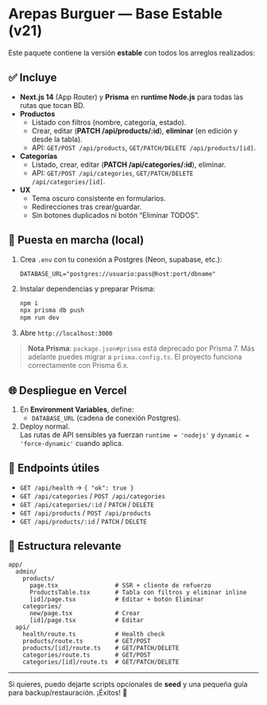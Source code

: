 # Arepas Burguer — Base Estable (v21)

Este paquete contiene la versión **estable** con todos los arreglos realizados:

## ✅ Incluye
- **Next.js 14** (App Router) y **Prisma** en **runtime Node.js** para todas las rutas que tocan BD.
- **Productos**
  - Listado con filtros (nombre, categoría, estado).
  - Crear, editar (**PATCH /api/products/:id**), **eliminar** (en edición y desde la tabla).
  - API: `GET/POST /api/products`, `GET/PATCH/DELETE /api/products/[id]`.
- **Categorías**
  - Listado, crear, editar (**PATCH /api/categories/:id**), eliminar.
  - API: `GET/POST /api/categories`, `GET/PATCH/DELETE /api/categories/[id]`.
- **UX**
  - Tema oscuro consistente en formularios.
  - Redirecciones tras crear/guardar.
  - Sin botones duplicados ni botón “Eliminar TODOS”.

## 🚀 Puesta en marcha (local)
1. Crea `.env` con tu conexión a Postgres (Neon, supabase, etc.):
   ```env
   DATABASE_URL="postgres://usuario:pass@host:port/dbname"
   ```
2. Instalar dependencias y preparar Prisma:
   ```bash
   npm i
   npx prisma db push
   npm run dev
   ```
3. Abre `http://localhost:3000`

> **Nota Prisma**: `package.json#prisma` está deprecado por Prisma 7. Más adelante puedes migrar a `prisma.config.ts`. El proyecto funciona correctamente con Prisma 6.x.

## 🌐 Despliegue en Vercel
1. En **Environment Variables**, define:
   - `DATABASE_URL` (cadena de conexión Postgres).
2. Deploy normal.  
   Las rutas de API sensibles ya fuerzan `runtime = 'nodejs'` y `dynamic = 'force-dynamic'` cuando aplica.

## 🧪 Endpoints útiles
- `GET /api/health` → `{ "ok": true }`
- `GET /api/categories` / `POST /api/categories`
- `GET /api/categories/:id` / `PATCH` / `DELETE`
- `GET /api/products` / `POST /api/products`
- `GET /api/products/:id` / `PATCH` / `DELETE`

## 📁 Estructura relevante
```
app/
  admin/
    products/
      page.tsx                # SSR + cliente de refuerzo
      ProductsTable.tsx       # Tabla con filtros y eliminar inline
      [id]/page.tsx           # Editar + botón Eliminar
    categories/
      new/page.tsx            # Crear
      [id]/page.tsx           # Editar
  api/
    health/route.ts           # Health check
    products/route.ts         # GET/POST
    products/[id]/route.ts    # GET/PATCH/DELETE
    categories/route.ts       # GET/POST
    categories/[id]/route.ts  # GET/PATCH/DELETE
```

---

Si quieres, puedo dejarte scripts opcionales de **seed** y una pequeña guía para backup/restauración. ¡Éxitos! 🍔
